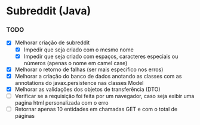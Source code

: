 # Subreddit (Java)

### TODO

- [X] Melhorar criação de subreddit
    - [X] Impedir que seja criado com o mesmo nome
    - [X] Impedir que seja criado com espaços, caracteres especiais ou números (apenas o nome em camel case)
- [X] Melhorar o retorno de falhas (ser mais específico nos erros)
- [X] Melhorar a criação do banco de dados anotando as classes com as annotations do javax.persistence nas classes Model
- [X] Melhorar as validações dos objetos de transferência (DTO)
- [ ] Verificar se a requisição foi feita por um navegador, caso seja exibir uma pagina html personalizada com o erro
- [ ] Retornar apenas 10 entidades em chamadas GET e com o total de páginas